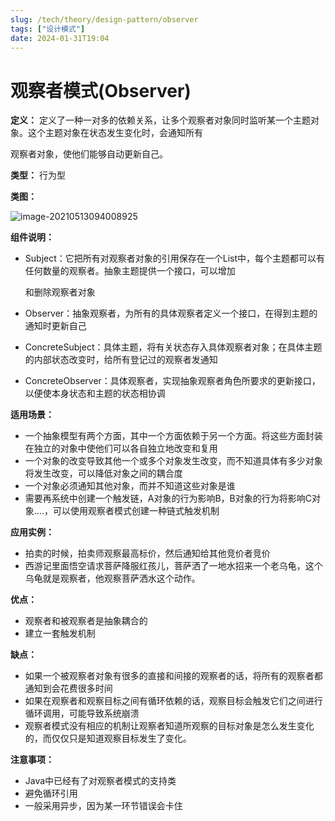 ```yaml
---
slug: /tech/theory/design-pattern/observer
tags: ["设计模式"]
date: 2024-01-31T19:04
---
```

# 观察者模式(Observer)

**定义：** 定义了一种一对多的依赖关系，让多个观察者对象同时监听某一个主题对象。这个主题对象在状态发生变化时，会通知所有

观察者对象，使他们能够自动更新自己。

**类型：** 行为型

**类图：** 

![image-20210513094008925](https://picgo-starry.oss-cn-beijing.aliyuncs.com/img/DesignPattern/Observer.png)

**组件说明：** 

- Subject：它把所有对观察者对象的引用保存在一个List中，每个主题都可以有任何数量的观察者。抽象主题提供一个接口，可以增加

  和删除观察者对象

- Observer：抽象观察者，为所有的具体观察者定义一个接口，在得到主题的通知时更新自己

- ConcreteSubject：具体主题，将有关状态存入具体观察者对象；在具体主题的内部状态改变时，给所有登记过的观察者发通知

- ConcreteObserver：具体观察者，实现抽象观察者角色所要求的更新接口，以便使本身状态和主题的状态相协调

**适用场景：**

- 一个抽象模型有两个方面，其中一个方面依赖于另一个方面。将这些方面封装在独立的对象中使他们可以各自独立地改变和复用
- 一个对象的改变导致其他一个或多个对象发生改变，而不知道具体有多少对象将发生改变，可以降低对象之间的耦合度
- 一个对象必须通知其他对象，而并不知道这些对象是谁
- 需要再系统中创建一个触发链，A对象的行为影响B，B对象的行为将影响C对象....，可以使用观察者模式创建一种链式触发机制

**应用实例：**

- 拍卖的时候，拍卖师观察最高标价，然后通知给其他竞价者竞价
- 西游记里面悟空请求菩萨降服红孩儿，菩萨洒了一地水招来一个老乌龟，这个乌龟就是观察者，他观察菩萨洒水这个动作。

**优点：**

- 观察者和被观察者是抽象耦合的
- 建立一套触发机制

**缺点：**

- 如果一个被观察者对象有很多的直接和间接的观察者的话，将所有的观察者都通知到会花费很多时间 
- 如果在观察者和观察目标之间有循环依赖的话，观察目标会触发它们之间进行循环调用，可能导致系统崩溃
- 观察者模式没有相应的机制让观察者知道所观察的目标对象是怎么发生变化的，而仅仅只是知道观察目标发生了变化。

**注意事项：**

- Java中已经有了对观察者模式的支持类
- 避免循环引用
- 一般采用异步，因为某一环节错误会卡住